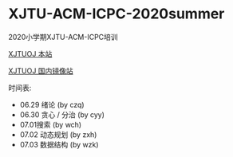 # XJTU-ACM-ICPC-2020summer
2020小学期XJTU-ACM-ICPC培训

[XJTUOJ 本站](https://oj.skyair.org)

[XJTUOJ 国内镜像站](http://39.102.65.150/)

时间表:

-   06.29 绪论 (by czq)
-   06.30 贪心 / 分治 (by cyy)
-   07.01搜索 (by wch)
-   07.02 动态规划 (by zxh)
-   07.03 数据结构 (by wzk)